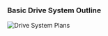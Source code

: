 ### Basic Drive System Outline
![Drive System Plans](https://github.com/user-attachments/assets/7a290c22-a955-458f-99c8-5a9ede0e31d8)


